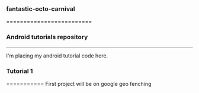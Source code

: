 ### fantastic-octo-carnival
=========================

###  Android tutorials repository
----------------------------

I'm placing my android tutorial code here.


### Tutorial 1
===========
First project will be on google geo fenching
